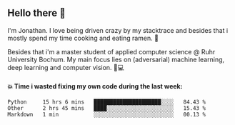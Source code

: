 ## Hello there 👋

I'm Jonathan. I love being driven crazy by my stacktrace and besides that i mostly spend my time cooking and eating ramen. 🍜

Besides that i'm a master student of applied computer science @ Ruhr University Bochum. 
My main focus lies on (adversarial) machine learning, deep learning and computer vision. 🔬💻

#### 💥 Time i wasted fixing my own code during the last week:

<!--START_SECTION:waka-->
```text
Python     15 hrs 6 mins   █████████████████████░░░░   84.43 % 
Other      2 hrs 45 mins   ████░░░░░░░░░░░░░░░░░░░░░   15.43 % 
Markdown   1 min           ░░░░░░░░░░░░░░░░░░░░░░░░░   00.13 % 
```
<!--END_SECTION:waka-->
